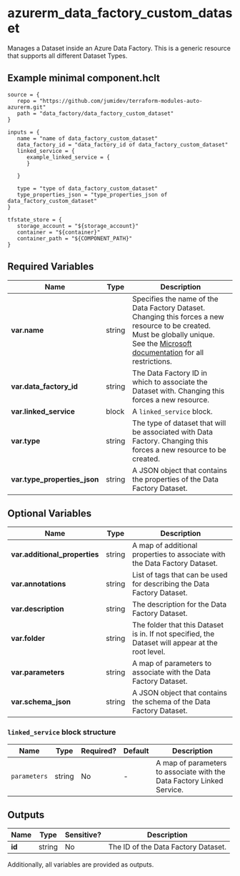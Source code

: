 # azurerm_data_factory_custom_dataset

Manages a Dataset inside an Azure Data Factory. This is a generic resource that supports all different Dataset Types.

## Example minimal component.hclt

```hcl
source = {
   repo = "https://github.com/jumidev/terraform-modules-auto-azurerm.git" 
   path = "data_factory/data_factory_custom_dataset" 
}

inputs = {
   name = "name of data_factory_custom_dataset" 
   data_factory_id = "data_factory_id of data_factory_custom_dataset" 
   linked_service = {
      example_linked_service = {
      }
  
   }
 
   type = "type of data_factory_custom_dataset" 
   type_properties_json = "type_properties_json of data_factory_custom_dataset" 
}

tfstate_store = {
   storage_account = "${storage_account}" 
   container = "${container}" 
   container_path = "${COMPONENT_PATH}" 
}

```

## Required Variables

| Name | Type |  Description |
| ---- | --------- |  ----------- |
| **var.name** | string |  Specifies the name of the Data Factory Dataset. Changing this forces a new resource to be created. Must be globally unique. See the [Microsoft documentation](https://docs.microsoft.com/azure/data-factory/naming-rules) for all restrictions. | 
| **var.data_factory_id** | string |  The Data Factory ID in which to associate the Dataset with. Changing this forces a new resource. | 
| **var.linked_service** | block |  A `linked_service` block. | 
| **var.type** | string |  The type of dataset that will be associated with Data Factory. Changing this forces a new resource to be created. | 
| **var.type_properties_json** | string |  A JSON object that contains the properties of the Data Factory Dataset. | 

## Optional Variables

| Name | Type |  Description |
| ---- | --------- |  ----------- |
| **var.additional_properties** | string |  A map of additional properties to associate with the Data Factory Dataset. | 
| **var.annotations** | string |  List of tags that can be used for describing the Data Factory Dataset. | 
| **var.description** | string |  The description for the Data Factory Dataset. | 
| **var.folder** | string |  The folder that this Dataset is in. If not specified, the Dataset will appear at the root level. | 
| **var.parameters** | string |  A map of parameters to associate with the Data Factory Dataset. | 
| **var.schema_json** | string |  A JSON object that contains the schema of the Data Factory Dataset. | 

### `linked_service` block structure

| Name | Type | Required? | Default | Description |
| ---- | ---- | --------- | ------- | ----------- |
| `parameters` | string | No | - | A map of parameters to associate with the Data Factory Linked Service. |



## Outputs

| Name | Type | Sensitive? | Description |
| ---- | ---- | --------- | --------- |
| **id** | string | No  | The ID of the Data Factory Dataset. | 

Additionally, all variables are provided as outputs.
